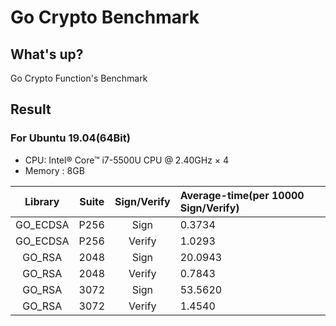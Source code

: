 # Go Crypto Benchmark 
## What's up?
Go Crypto Function's Benchmark

## Result
### For Ubuntu 19.04(64Bit)
* CPU: Intel® Core™ i7-5500U CPU @ 2.40GHz × 4 
* Memory : 8GB

Library|Suite |Sign/Verify|Average-time(per 10000 Sign/Verify)
|:---: |:---: |:---:      |:---
GO_ECDSA|P256|Sign  |0.3734 |
GO_ECDSA|P256|Verify|1.0293 |
GO_RSA  |2048|Sign  |20.0943|
GO_RSA  |2048|Verify|0.7843 |
GO_RSA  |3072|Sign  |53.5620|
GO_RSA  |3072|Verify|1.4540 |

